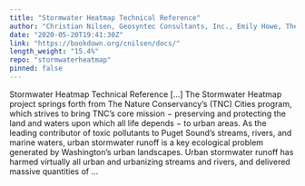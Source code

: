 ```yaml
---
title: "Stormwater Heatmap Technical Reference"
author: "Christian Nilsen, Geosyntec Consultants, Inc., Emily Howe, The Nature Conservancy, Jamie Robertson, The Nature Conservancy"
date: "2020-05-20T19:41:30Z"
link: "https://bookdown.org/cnilsen/docs/"
length_weight: "15.4%"
repo: "stormwaterheatmap"
pinned: false
---
```


Stormwater Heatmap Technical Reference [...] The Stormwater Heatmap project springs forth from The Nature Conservancy’s (TNC) Cities program, which strives to bring TNC’s core mission − preserving and protecting the land and waters upon which all life depends − to urban areas. As the leading contributor of toxic pollutants to Puget Sound’s streams, rivers, and marine waters, urban stormwater runoff is a key ecological problem generated by Washington’s urban landscapes. Urban stormwater runoff has harmed virtually all urban and urbanizing streams and rivers, and delivered massive quantities of  ...
